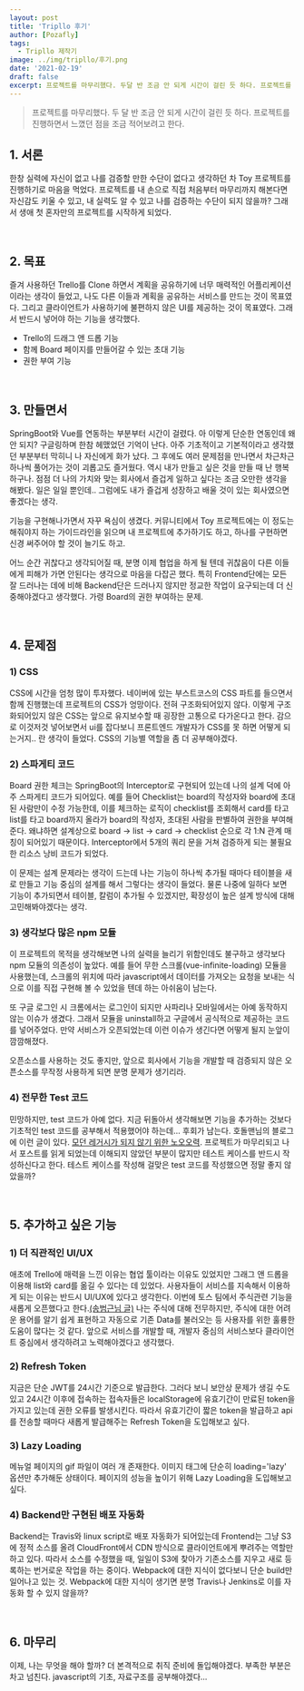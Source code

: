 ```yaml
---
layout: post
title: 'Tripllo 후기'
author: [Pozafly]
tags:
  - Tripllo 제작기
image: ../img/tripllo/후기.png
date: '2021-02-19'
draft: false
excerpt: 프로젝트를 마무리했다. 두달 반 조금 안 되게 시간이 걸린 듯 하다. 프로젝트를 진행하면서 느꼈던 점을 조금 적어보려고 한다.
---
```


> 프로젝트를 마무리했다. 두 달 반 조금 안 되게 시간이 걸린 듯 하다. 프로젝트를 진행하면서 느꼈던 점을 조금 적어보려고 한다.

## 1. 서론

한창 실력에 자신이 없고 나를 검증할 만한 수단이 없다고 생각하던 차 Toy 프로젝트를 진행하기로 마음을 먹었다. 프로젝트를 내 손으로 직접 처음부터 마무리까지 해본다면 자신감도 키울 수 있고, 내 실력도 알 수 있고 나를 검증하는 수단이 되지 않을까? 그래서 생애 첫 혼자만의 프로젝트를 시작하게 되었다.

<br/>

## 2. 목표

즐겨 사용하던 Trello를 Clone 하면서 계획을 공유하기에 너무 매력적인 어플리케이션이라는 생각이 들었고, 나도 다른 이들과 계획을 공유하는 서비스를 만드는 것이 목표였다. 그리고 클라이언트가 사용하기에 불편하지 않은 UI를 제공하는 것이 목표였다. 그래서 반드시 넣어야 하는 기능을 생각했다.

- Trello의 드래그 앤 드롭 기능
- 함께 Board 페이지를 만들어갈 수 있는 초대 기능
- 권한 부여 기능

<br/>

## 3. 만들면서

SpringBoot와 Vue를 연동하는 부분부터 시간이 걸렸다. 아 이렇게 단순한 연동인데 왜 안 되지? 구글링하며 한참 헤맸었던 기억이 난다. 아주 기초적이고 기본적이라고 생각했던 부분부터 막히니 나 자신에게 화가 났다. 그 후에도 여러 문제점을 만나면서 차근차근 하나씩 풀어가는 것이 괴롭고도 즐거웠다. 역시 내가 만들고 싶은 것을 만들 때 난 행복하구나. 점점 더 나의 가치와 맞는 회사에서 즐겁게 일하고 싶다는 조금 오만한 생각을 해봤다. 일은 일일 뿐인데.. 그럼에도 내가 즐겁게 성장하고 배울 것이 있는 회사였으면 좋겠다는 생각.

기능을 구현해나가면서 자꾸 욕심이 생겼다. 커뮤니티에서 Toy 프로젝트에는 이 정도는 해줘야지 하는 가이드라인을 읽으며 내 프로젝트에 추가하기도 하고, 하나를 구현하면 신경 써주어야 할 것이 늘기도 하고.

어느 순간 귀찮다고 생각되어질 때, 분명 이제 협업을 하게 될 텐데 귀찮음이 다른 이들에게 피해가 가면 안된다는 생각으로 마음을 다잡곤 했다. 특히 Frontend단에는 모든 잘 드러나는 데에 비해 Backend단은 드러나지 않지만 정교한 작업이 요구되는데 더 신중해야겠다고 생각했다. 가령 Board의 권한 부여하는 문제.

<br/>

## 4. 문제점

### 1) CSS

CSS에 시간을 엄청 많이 투자했다. 네이버에 있는 부스트코스의 CSS 파트를 들으면서 함께 진행했는데 프로젝트의 CSS가 엉망이다. 전혀 구조화되어있지 않다. 이렇게 구조화되어있지 않은 CSS는 앞으로 유지보수할 때 굉장한 고통으로 다가온다고 한다. 감으로 이것저것 넣어보면서 ui를 잡다보니 프론트엔드 개발자가 CSS를 못 하면 어떻게 되는거지.. 란 생각이 들었다. CSS의 기능별 역할을 좀 더 공부해야겠다.

### 2) 스파게티 코드

Board 권한 체크는 SpringBoot의 Interceptor로 구현되어 있는데 나의 설계 덕에 아주 스파게티 코드가 되어있다. 예를 들어 Checklist는 board의 작성자와 board에 초대된 사람만이 수정 가능한데, 이를 체크하는 로직이 checklist를 조회해서 card를 타고 list를 타고 board까지 올라가 board의 작성자, 초대된 사람을 판별하여 권한을 부여해준다. 왜냐하면 설계상으로 board -> list -> card -> checklist 순으로 각 1:N 관계 매칭이 되어있기 때문이다. Interceptor에서 5개의 쿼리 문을 거쳐 검증하게 되는 불필요한 리소스 낭비 코드가 되었다.

이 문제는 설계 문제라는 생각이 드는데 나는 기능이 하나씩 추가될 때마다 테이블을 새로 만들고 기능 중심의 설계를 해서 그렇다는 생각이 들었다. 물론 나중에 일하다 보면 기능이 추가되면서 테이블, 칼럼이 추가될 수 있겠지만, 확장성이 높은 설계 방식에 대해 고민해봐야겠다는 생각.

### 3) 생각보다 많은 npm 모듈

이 프로젝트의 목적을 생각해보면 나의 실력을 늘리기 위함인데도 불구하고 생각보다 npm 모듈의 의존성이 높았다. 예를 들어 무한 스크롤(vue-infinite-loading) 모듈을 사용했는데, 스크롤의 위치에 따라 javascript에서 데이터를 가져오는 요청을 보내는 식으로 이를 직접 구현해 볼 수 있었을 텐데 하는 아쉬움이 남는다.

또 구글 로그인 시 크롬에서는 로그인이 되지만 사파리나 모바일에서는 아예 동작하지 않는 이슈가 생겼다. 그래서 모듈을 uninstall하고 구글에서 공식적으로 제공하는 코드를 넣어주었다. 만약 서비스가 오픈되었는데 이런 이슈가 생긴다면 어떻게 될지 눈앞이 깜깜해졌다.

오픈소스를 사용하는 것도 좋지만, 앞으로 회사에서 기능을 개발할 때 검증되지 않은 오픈소스를 무작정 사용하게 되면 분명 문제가 생기리라.

### 4) 전무한 Test 코드

민망하지만, test 코드가 아예 없다. 지금 뒤돌아서 생각해보면 기능을 추가하는 것보다 기초적인 test 코드를 공부해서 적용했어야 하는데... 후회가 남는다. 호돌맨님의 블로그에 이런 글이 있다. [모던 레거시가 되지 않기 위한 노오오력](https://hodolman.com/32). 프로젝트가 마무리되고 나서 포스트를 읽게 되었는데 이해되지 않았던 부분이 많지만 테스트 케이스를 반드시 작성하신다고 한다. 테스트 케이스를 작성해 걸맞은 test 코드를 작성했으면 정말 좋지 않았을까?

<br/>

## 5. 추가하고 싶은 기능

### 1) 더 직관적인 UI/UX

애초에 Trello에 매력을 느낀 이유는 협업 툴이라는 이유도 있었지만 그래그 앤 드롭을 이용해 list와 card를 옮길 수 있다는 데 있었다. 사용자들이 서비스를 지속해서 이용하게 되는 이유는 반드시 UI/UX에 있다고 생각한다. 이번에 토스 팀에서 주식관련 기능을 새롭게 오픈했다고 한다.[(송범근님 글)](https://www.facebook.com/bumgeun.eddy.song/posts/3527918520652781) 나는 주식에 대해 전무하지만, 주식에 대한 어려운 용어를 알기 쉽게 표현하고 자동으로 기존 Data를 불러오는 등 사용자를 위한 훌륭한 도움이 많다는 것 같다. 앞으로 서비스를 개발할 때, 개발자 중심의 서비스보다 클라이언트 중심에서 생각하려고 노력해야겠다고 생각했다.

### 2) Refresh Token

지금은 단순 JWT를 24시간 기준으로 발급한다. 그러다 보니 보안상 문제가 생길 수도 있고 24시간 이후에 접속하는 접속자들은 localStorage에 유효기간이 만료된 token을 가지고 있는데 권한 오류를 발생시킨다. 따라서 유효기간이 짧은 token을 발급하고 api를 전송할 때마다 새롭게 발급해주는 Refresh Token을 도입해보고 싶다.

### 3) Lazy Loading

메뉴얼 페이지의 gif 파일이 여러 개 존재한다. 이미지 태그에 단순히 loading='lazy' 옵션만 추가해둔 상태이다. 페이지의 성능을 높이기 위해 Lazy Loading을 도입해보고 싶다.

### 4) Backend만 구현된 배포 자동화

Backend는 Travis와 linux script로 배포 자동화가 되어있는데 Frontend는 그냥 S3에 정적 소스를 올려 CloudFront에서 CDN 방식으로 클라이언트에게 뿌려주는 역할만 하고 있다. 따라서 소스를 수정했을 때, 일일이 S3에 찾아가 기존소스를 지우고 새로 등록하는 번거로운 작업을 하는 중이다. Webpack에 대한 지식이 없다보니 단순 build만 일어나고 있는 것. Webpack에 대한 지식이 생기면 분명 Travis나 Jenkins로 이를 자동화 할 수 있지 않을까?

<br/>

## 6. 마무리

이제, 나는 무엇을 해야 할까? 더 본격적으로 취직 준비에 돌입해야겠다. 부족한 부분은 차고 넘친다. javascript의 기초, 자료구조를 공부해야겠다...
